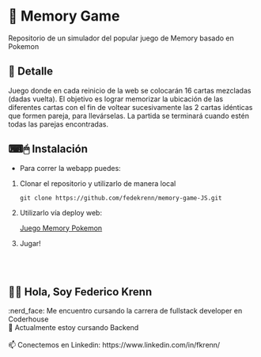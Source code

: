 # 🧠 Memory Game

Repositorio de un simulador del popular juego de Memory basado en Pokemon

## 📝 Detalle
Juego donde en cada reinicio de la web se colocarán 16 cartas mezcladas (dadas vuelta). El objetivo es lograr memorizar la ubicación de las diferentes
cartas con el fin de voltear sucesivamente las 2 cartas idénticas que formen pareja, para llevárselas. La partida se terminará cuando estén todas las parejas 
encontradas.

## ⌨🖱 Instalación
- Para correr la webapp puedes:

1. Clonar el repositorio y utilizarlo de manera local

    `git clone https://github.com/fedekrenn/memory-game-JS.git`
    
2. Utilizarlo vía deploy web:

    [Juego Memory Pokemon](https://fedekrenn.github.io/memory-game-JS/)
    
3. Jugar!

<br>
<br>

<h2> 🙋‍♂️ Hola, Soy Federico Krenn</h2>
:nerd_face: Me encuentro cursando la carrera de fullstack developer en Coderhouse 
<br>
🌱 Actualmente estoy cursando Backend
<br></br>
📫 Conectemos en Linkedin: https://www.linkedin.com/in/fkrenn/
